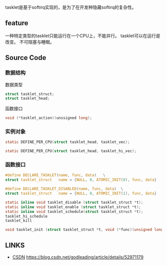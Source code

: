 tasklet是基于softirq实现的，是为了在开发种隐藏softirq的复杂性。


## feature

一种特定类型的tasklet只能运行在一个CPU上，不能并行。
tasklet可以在运行是改变。
不可阻塞与睡眠。



## Source Code

### 数据结构

数据类型

```c
struct tasklet_struct;
struct tasklet_head;
```

函数接口

```c
void (*tasklet_action)(unssigned long);
```


### 实例对象

```c
static DEFINE_PER_CPU(struct tasklet_head, tasklet_vec);

static DEFINE_PER_CPU(struct tasklet_head, tasklet_hi_vec);
```


### 函数接口

```c
#define DECLARE_TASKLET(name, func, data)   \
struct tasklet_struct   name = {NULL, 0, ATOMIC_INIT(0), func, data}

#define DECLARE_TASKLET_DISABLED(name, func, data)  \
struct tasklet_struct   name = {NULL, 0, ATOMIC_INIT(1), func, data}
```

```c
static inline void tasklet_disable (struct tasklet_struct *t);
static inline void tasklet_enable (struct tasklet_struct *t);
static inline void tasklet_schedule(struct tasklet_struct *t);
tasklet_hi_schedule
tasklet_kill
```


```c
void tasklet_init (struct tasklet_struct *t, void (*func)(unsigned long), unsigned long data);


```



## LINKS

* [CSDN](https://blog.csdn.net/godleading/article/details/52971179)
  <https://blog.csdn.net/godleading/article/details/52971179>